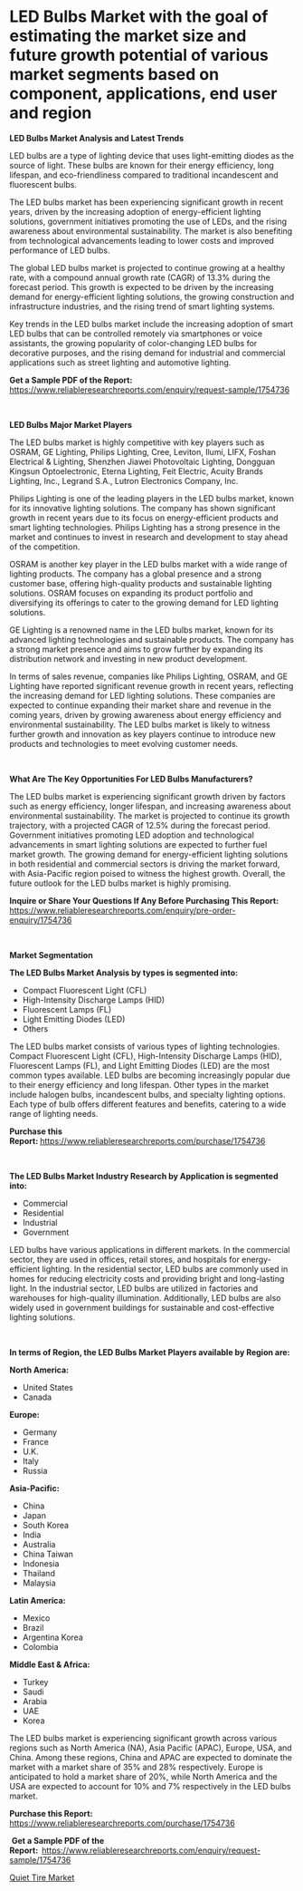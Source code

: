 <p><h1>LED Bulbs Market with the goal of estimating the market size and future growth potential of various market segments based on component, applications, end user and region</h1></p><p><strong>LED Bulbs Market Analysis and Latest Trends</strong></p>
<p><p>LED bulbs are a type of lighting device that uses light-emitting diodes as the source of light. These bulbs are known for their energy efficiency, long lifespan, and eco-friendliness compared to traditional incandescent and fluorescent bulbs.</p><p>The LED bulbs market has been experiencing significant growth in recent years, driven by the increasing adoption of energy-efficient lighting solutions, government initiatives promoting the use of LEDs, and the rising awareness about environmental sustainability. The market is also benefiting from technological advancements leading to lower costs and improved performance of LED bulbs.</p><p>The global LED bulbs market is projected to continue growing at a healthy rate, with a compound annual growth rate (CAGR) of 13.3% during the forecast period. This growth is expected to be driven by the increasing demand for energy-efficient lighting solutions, the growing construction and infrastructure industries, and the rising trend of smart lighting systems.</p><p>Key trends in the LED bulbs market include the increasing adoption of smart LED bulbs that can be controlled remotely via smartphones or voice assistants, the growing popularity of color-changing LED bulbs for decorative purposes, and the rising demand for industrial and commercial applications such as street lighting and automotive lighting.</p></p>
<p><strong>Get a Sample PDF of the Report:&nbsp;</strong> <a href="https://www.reliableresearchreports.com/enquiry/request-sample/1754736">https://www.reliableresearchreports.com/enquiry/request-sample/1754736</a></p>
<p>&nbsp;</p>
<p><strong>LED Bulbs Major Market Players</strong></p>
<p><p>The LED bulbs market is highly competitive with key players such as OSRAM, GE Lighting, Philips Lighting, Cree, Leviton, Ilumi, LIFX, Foshan Electrical & Lighting, Shenzhen Jiawei Photovoltaic Lighting, Dongguan Kingsun Optoelectronic, Eterna Lighting, Feit Electric, Acuity Brands Lighting, Inc., Legrand S.A., Lutron Electronics Company, Inc.</p><p>Philips Lighting is one of the leading players in the LED bulbs market, known for its innovative lighting solutions. The company has shown significant growth in recent years due to its focus on energy-efficient products and smart lighting technologies. Philips Lighting has a strong presence in the market and continues to invest in research and development to stay ahead of the competition.</p><p>OSRAM is another key player in the LED bulbs market with a wide range of lighting products. The company has a global presence and a strong customer base, offering high-quality products and sustainable lighting solutions. OSRAM focuses on expanding its product portfolio and diversifying its offerings to cater to the growing demand for LED lighting solutions.</p><p>GE Lighting is a renowned name in the LED bulbs market, known for its advanced lighting technologies and sustainable products. The company has a strong market presence and aims to grow further by expanding its distribution network and investing in new product development.</p><p>In terms of sales revenue, companies like Philips Lighting, OSRAM, and GE Lighting have reported significant revenue growth in recent years, reflecting the increasing demand for LED lighting solutions. These companies are expected to continue expanding their market share and revenue in the coming years, driven by growing awareness about energy efficiency and environmental sustainability. The LED bulbs market is likely to witness further growth and innovation as key players continue to introduce new products and technologies to meet evolving customer needs.</p></p>
<p>&nbsp;</p>
<p><strong>What Are The Key Opportunities For LED Bulbs Manufacturers?</strong></p>
<p><p>The LED bulbs market is experiencing significant growth driven by factors such as energy efficiency, longer lifespan, and increasing awareness about environmental sustainability. The market is projected to continue its growth trajectory, with a projected CAGR of 12.5% during the forecast period. Government initiatives promoting LED adoption and technological advancements in smart lighting solutions are expected to further fuel market growth. The growing demand for energy-efficient lighting solutions in both residential and commercial sectors is driving the market forward, with Asia-Pacific region poised to witness the highest growth. Overall, the future outlook for the LED bulbs market is highly promising.</p></p>
<p><strong>Inquire or Share Your Questions If Any Before Purchasing This Report:</strong> <a href="https://www.reliableresearchreports.com/enquiry/pre-order-enquiry/1754736">https://www.reliableresearchreports.com/enquiry/pre-order-enquiry/1754736</a></p>
<p>&nbsp;</p>
<p><strong>Market Segmentation</strong></p>
<p><strong>The LED Bulbs Market Analysis by types is segmented into:</strong></p>
<p><ul><li>Compact Fluorescent Light (CFL)</li><li>High-Intensity Discharge Lamps (HID)</li><li>Fluorescent Lamps (FL)</li><li>Light Emitting Diodes (LED)</li><li>Others</li></ul></p>
<p><p>The LED bulbs market consists of various types of lighting technologies. Compact Fluorescent Light (CFL), High-Intensity Discharge Lamps (HID), Fluorescent Lamps (FL), and Light Emitting Diodes (LED) are the most common types available. LED bulbs are becoming increasingly popular due to their energy efficiency and long lifespan. Other types in the market include halogen bulbs, incandescent bulbs, and specialty lighting options. Each type of bulb offers different features and benefits, catering to a wide range of lighting needs.</p></p>
<p><strong>Purchase this Report:&nbsp;</strong><a href="https://www.reliableresearchreports.com/purchase/1754736">https://www.reliableresearchreports.com/purchase/1754736</a></p>
<p>&nbsp;</p>
<p><strong>The LED Bulbs Market Industry Research by Application is segmented into:</strong></p>
<p><ul><li>Commercial</li><li>Residential</li><li>Industrial</li><li>Government</li></ul></p>
<p><p>LED bulbs have various applications in different markets. In the commercial sector, they are used in offices, retail stores, and hospitals for energy-efficient lighting. In the residential sector, LED bulbs are commonly used in homes for reducing electricity costs and providing bright and long-lasting light. In the industrial sector, LED bulbs are utilized in factories and warehouses for high-quality illumination. Additionally, LED bulbs are also widely used in government buildings for sustainable and cost-effective lighting solutions.</p></p>
<p>&nbsp;</p>
<p><strong>In terms of Region, the LED Bulbs Market Players available by Region are:</strong></p>
<p>
    <p> <strong> North America: </strong>
        <ul>
            <li>United States</li>
            <li>Canada</li>
        </ul>
        </p> 
    <p> <strong> Europe: </strong>
        <ul>
            <li>Germany</li>
            <li>France</li>
            <li>U.K.</li>
            <li>Italy</li>
            <li>Russia</li>
        </ul>
        </p> 
    <p> <strong> Asia-Pacific: </strong>
        <ul>
            <li>China</li>
            <li>Japan</li>
            <li>South Korea</li>
            <li>India</li>
            <li>Australia</li>
            <li>China Taiwan</li>
            <li>Indonesia</li>
            <li>Thailand</li>
            <li>Malaysia</li>
        </ul>
        </p> 
    <p> <strong> Latin America: </strong>
        <ul>
            <li>Mexico</li>
            <li>Brazil</li>
            <li>Argentina Korea</li>
            <li>Colombia</li>
        </ul>
        </p> 
    <p> <strong> Middle East & Africa: </strong>
        <ul>
            <li>Turkey</li>
            <li>Saudi</li>
            <li>Arabia</li>
            <li>UAE</li>
            <li>Korea</li>
        </ul>
    </p>
    </p>
<p><p>The LED bulbs market is experiencing significant growth across various regions such as North America (NA), Asia Pacific (APAC), Europe, USA, and China. Among these regions, China and APAC are expected to dominate the market with a market share of 35% and 28% respectively. Europe is anticipated to hold a market share of 20%, while North America and the USA are expected to account for 10% and 7% respectively in the LED bulbs market.</p></p>
<p><strong>Purchase this Report: </strong><a href="https://www.reliableresearchreports.com/purchase/1754736">https://www.reliableresearchreports.com/purchase/1754736</a></p>
<p>&nbsp;<strong>Get a Sample PDF of the Report:&nbsp;&nbsp;</strong><a href="https://www.reliableresearchreports.com/enquiry/request-sample/1754736">https://www.reliableresearchreports.com/enquiry/request-sample/1754736</a></p>
<p><strong></strong></p>
<p><p><a href="https://circular-yam-9b9.notion.site/Quiet-Tire-Market-A-Comprehensive-Report-of-its-Market-Share-Growth-Trends-2024-2031-b94a57f28ccb40128f916a76dfc3e1a6">Quiet Tire Market</a></p></p>